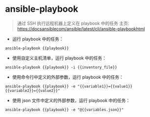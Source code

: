 # ansible-playbook

> 通过 SSH 执行远程机器上定义在 playbook 中的任务
> 主页: <https://docsansiblecom/ansible/latest/cli/ansible-playbookhtml>

- 运行 playbook 中的任务：

`ansible-playbook {{playbook}}`

- 使用自定义主机清单，运行 playbook 中的任务：

`ansible-playbook {{playbook}} -i {{inventory_file}}`

- 使用命令行中定义的外部参数，运行 playbook 中的任务：

`ansible-playbook {{playbook}} -e "{{variable1}}={{value1}} {{variable2}}={{value2}}"`

- 使用 json 文件中定义的外部参数，运行 playbook 中的任务：

`ansible-playbook {{playbook}} -e "@{{variables.json}}"`

[#]: contributors: ([东先生])